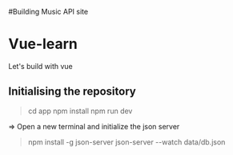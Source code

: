 #Building Music API site


# Vue-learn
Let's build with vue

## Initialising the repository
> cd app
> npm install
> npm run dev

=> Open a new terminal and initialize the json server
> npm install -g json-server
> json-server --watch data/db.json
